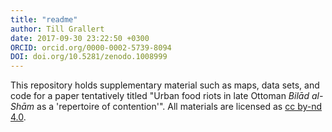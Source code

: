 ```yaml
---
title: "readme"
author: Till Grallert
date: 2017-09-30 23:22:50 +0300
ORCID: orcid.org/0000-0002-5739-8094
DOI: doi.org/10.5281/zenodo.1008999
---
```


This repository holds supplementary material such as maps, data sets, and code for a paper tentatively titled "Urban food riots in late Ottoman *Bilād al-Shām* as a 'repertoire of contention'". All materials are licensed as [cc by-nd 4.0](http://creativecommons.org/licenses/by-nd/4.0/).
